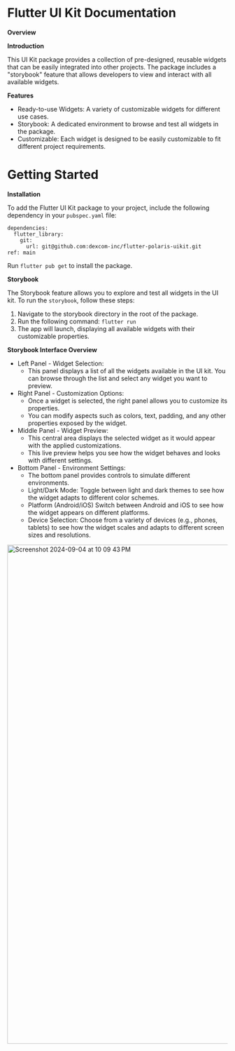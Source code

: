 # Flutter UI Kit Documentation

**Overview**

**Introduction**

This UI Kit package provides a collection of pre-designed, reusable widgets that can be easily integrated into other projects. The package includes a "storybook" feature that allows developers to view and interact with all available widgets.

**Features**

* Ready-to-use Widgets: A variety of customizable widgets for different use cases.
* Storybook: A dedicated environment to browse and test all widgets in the package.
* Customizable: Each widget is designed to be easily customizable to fit different project requirements.

# Getting Started

**Installation**

To add the Flutter UI Kit package to your project, include the following dependency in your `pubspec.yaml` file:

```
dependencies:
  flutter_library:
    git:
      url: git@github.com:dexcom-inc/flutter-polaris-uikit.git
ref: main
```
Run `flutter pub get` to install the package.

**Storybook**

The Storybook feature allows you to explore and test all widgets in the UI kit. To run the `storybook`, follow these steps:
1. Navigate to the storybook directory in the root of the package.
2. Run the following command:
   `flutter run`
3. The app will launch, displaying all available widgets with their customizable properties.

**Storybook Interface Overview**

* Left Panel - Widget Selection:
  * This panel displays a list of all the widgets available in the UI kit. You can browse through the list and select any widget you want to preview.
* Right Panel - Customization Options:
  * Once a widget is selected, the right panel allows you to customize its properties.
  * You can modify aspects such as colors, text, padding, and any other properties exposed by the widget.
* Middle Panel - Widget Preview:
  * This central area displays the selected widget as it would appear with the applied customizations.
  * This live preview helps you see how the widget behaves and looks with different settings.
* Bottom Panel - Environment Settings:
  * The bottom panel provides controls to simulate different environments.
  * Light/Dark Mode: Toggle between light and dark themes to see how the widget adapts to different color schemes.
  * Platform (Android/iOS) Switch between Android and iOS to see how the widget appears on different platforms.
  * Device Selection: Choose from a variety of devices (e.g., phones, tablets) to see how the widget scales and adapts to different screen sizes and resolutions.
<img width="1138" alt="Screenshot 2024-09-04 at 10 09 43 PM" src="https://github.com/user-attachments/assets/47d43c70-c41b-4f83-860f-1d65fff5b026">

  

